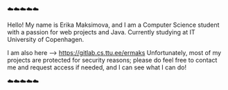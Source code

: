 ☁️☁️☁️☁️☁️

Hello! 
My name is Erika Maksimova, and I am a Computer Science student with a passion for web projects and Java.
Currently studying at IT University of Copenhagen.

I am also here --> https://gitlab.cs.ttu.ee/ermaks
Unfortunately, most of my projects are protected for security reasons; please do feel free to contact me and request access if needed, and I can see what I can do!

☁️☁️☁️☁️☁️
